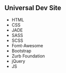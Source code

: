 ## Universal Dev Site
 - HTML
 - CSS
 - JADE
 - SASS
 - SCSS
 - Fomt-Awesome
 - Bootstrap
 - Zurb Foundation
 - jQuery
 - JS